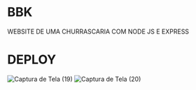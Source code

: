# BBK
WEBSITE DE UMA CHURRASCARIA COM NODE JS E EXPRESS



# DEPLOY
![Captura de Tela (19)](https://user-images.githubusercontent.com/78994881/214964622-376b7994-eaa7-4b30-95ce-9d5ff7f51265.png)
![Captura de Tela (20)](https://user-images.githubusercontent.com/78994881/214964629-75b333fd-cd4a-4d5e-b5bb-272d6c7ac2da.png)

